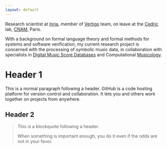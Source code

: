 ```yaml
---
layout: default
---
```


Research scientist at [Inria](http://inria.fr), member of [Vertigo](http://cedric.cnam.fr/index.php/labo/Vertigo) team, 
on leave at the [Cedric](https://cedric.cnam.fr) lab, [CNAM](https://www.cnam.fr), Paris. 

With a background on formal language theory and formal methods for systems and software verification, 
my current research project is concerned with the processing of symbolic music data, 
in collaboration with specialists in [Digital Music Score Databases](http://cedric.cnam.fr/vertigo) 
and Computational [Musicology](http://www.iremus.cnrs.fr).

# Header 1

This is a normal paragraph following a header. GitHub is a code hosting platform for version control and collaboration. It lets you and others work together on projects from anywhere.

## Header 2

> This is a blockquote following a header.
>
> When something is important enough, you do it even if the odds are not in your favor.




